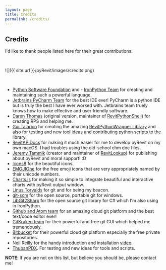 ```yaml
---
layout: page
title: Credits
permalink: /credits/
---
```


## Credits

I'd like to thank people listed here for their great contributions:

&nbsp;

![]({{ site.url }}/pyRevit/images/credits.png)

&nbsp;

- [Python Software Foundation](https://www.python.org) and - [IronPython Team](http://ironpython.net) for creating and maintaining such a powerful language.
- [Jetbrains PyCharm Team](https://www.jetbrains.com/pycharm) for the best IDE ever! PyCharm is a python IDE but is truly the best I have ever worked with. Jetbrains team truely knows how to make effective and user friendly software.
- [Daren Thomas](https://github.com/daren-thomas) (original version, maintainer of [RevitPythonShell](https://github.com/architecture-building-systems/revitpythonshell)) for creating RPS and helping me.
- [Gui Talarico](https://github.com/gtalarico) for creating the amazing [RevitPythonWrapper Library](http://revitpythonwrapper.readthedocs.io/) and also for testing and new tool ideas and contributing python scripts to the library.
- [RevitAPIDocs](http://www.revitapidocs.com) for making it much easier for me to develop pyRevit on my own macOS. I had troubles using the old-school chm doc files.
- [Jeremy Tammik](https://github.com/jeremytammik) (creator and maintainer of [RevitLookup](https://github.com/jeremytammik/RevitLookup)) for publishing about pyRevit and moral support! :D
- [Icons8](https://icons8.com/) for the beautiful icons.
- [EMOJIOne](http://emojione.com) for the free emoji icons that are very appropriately named by their unicode numbers.
- [Charts.js](http://www.chartjs.org) for making it so simple to integrate beautiful and interactive charts with pyRevit output window.
- [Linus Torvalds](https://en.wikipedia.org/wiki/Linus_Torvalds) for git and for being my beacon.
- [git-scm](https://git-scm.com) for the open source, portable git for windows.
- [LibGit2Sharp](https://github.com/libgit2/libgit2sharp) for the open source git library for C# which I'm also using in IronPython.
- [Github and Atom team](https://atom.io) for an amazing cloud git platform and the best text/code editor ever!
- [GitKraken team](https://www.gitkraken.com) for their powerful and free git GUI which helped me tremendously.
- [Bitbucket](https://bitbucket.org) for their powerful cloud git platform especially the free private repositories.
- Neil Reilly for the handy introduction and installation [video](https://www.youtube.com/watch?v=71rvCspWNHs).
- [ThubanPDX](https://github.com/ThubanPDX). For testing and new ideas for tools and scripts.

**NOTE**: If you are not on this list, but believe you should be, please contact me!
